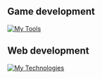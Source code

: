 ## Game development

[![My Tools](https://skillicons.dev/icons?i=cs,unity,visualstudio)](https://skillicons.dev)


## Web development

[![My Technologies](https://skillicons.dev/icons?i=html,css,sass,bootstrap,mysql,js,react,nodejs,vscode)](https://skillicons.dev)

